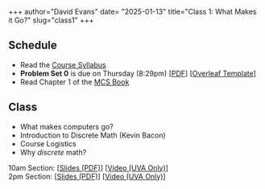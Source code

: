+++
author="David Evans"
date= "2025-01-13"
title="Class 1: What Makes it Go?"
slug="class1"
+++

## Schedule

- Read the [Course Syllabus](/syllabus)
- **Problem Set 0** is due on Thursday (8:29pm) [[PDF](/docs/ps0.pdf)] [[Overleaf Template](https://www.overleaf.com/read/ctsgckxvvfsf#49bbb2)]
- Read Chapter 1 of the [MCS Book](/docs/mcs.pdf)

## Class

- What makes computers go?
- Introduction to Discrete Math (Kevin Bacon)
- Course Logistics
- Why _discrete_ math?

10am Section: [[Slides (PDF)](https://www.dropbox.com/scl/fi/4skj6u3fvfvapshy9alxd/cs2120-class01-dave-inked.pdf?rlkey=rmefo4eu1b46kx2ytiwj0unbg&dl=0)] [[Video (UVA Only)](https://uva.hosted.panopto.com/Panopto/Pages/Viewer.aspx?id=5d4dabd5-9623-417e-b577-b26400f6145d)]  
2pm Section: [[Slides (PDF)](https://virginia.box.com/s/ny8nqhyx7qfrf5aoc0eem0ue6sp2axk4)] [[Video (UVA Only)](https://uva.hosted.panopto.com/Panopto/Pages/Viewer.aspx?id=e60a74f0-3893-427f-804d-b264013a6646)]




